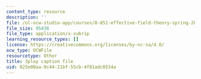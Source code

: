 ```yaml
---
content_type: resource
description: ''
file: /ol-ocw-studio-app/courses/8-851-effective-field-theory-spring-2013/025e00aa0c4421bf55cb4f81adc0534a_k0vA0aTcUZA.srt
file_size: 95436
file_type: application/x-subrip
learning_resource_types: []
license: https://creativecommons.org/licenses/by-nc-sa/4.0/
ocw_type: OCWFile
resourcetype: Other
title: 3play caption file
uid: 025e00aa-0c44-21bf-55cb-4f81adc0534a
---
```

